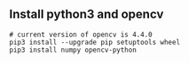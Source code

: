 
## Install python3 and opencv

```
# current version of opencv is 4.4.0
pip3 install --upgrade pip setuptools wheel
pip3 install numpy opencv-python
```

